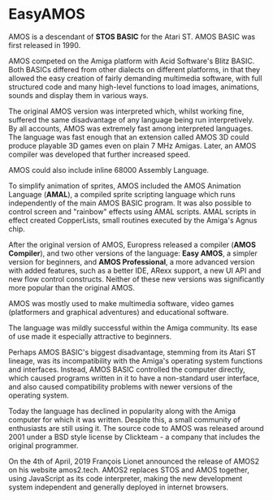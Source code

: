 # EasyAMOS

AMOS is a descendant of **STOS BASIC** for the Atari ST. AMOS BASIC was first released in 1990.

AMOS competed on the Amiga platform with Acid Software's Blitz BASIC. Both BASICs differed from other dialects on different platforms, in that they allowed the easy creation of fairly demanding multimedia software, with full structured code and many high-level functions to load images, animations, sounds and display them in various ways.

The original AMOS version was interpreted which, whilst working fine, suffered the same disadvantage of any language being run interpretively. By all accounts, AMOS was extremely fast among interpreted languages. The language was fast enough that an extension called AMOS 3D could produce playable 3D games even on plain 7 MHz Amigas. Later, an AMOS compiler was developed that further increased speed.

AMOS could also include inline 68000 Assembly Language.

To simplify animation of sprites, AMOS included the AMOS Animation Language (**AMAL**), a compiled sprite scripting language which runs independently of the main AMOS BASIC program.
It was also possible to control screen and "rainbow" effects using AMAL scripts. AMAL scripts in effect created CopperLists, small routines executed by the Amiga's Agnus chip.

After the original version of AMOS, Europress released a compiler (**AMOS Compiler**), and two other versions of the language: **Easy AMOS**, a simpler version for beginners, and **AMOS Professional**, a more advanced version with added features, such as a better IDE, ARexx support, a new UI API and new flow control constructs. Neither of these new versions was significantly more popular than the original AMOS.

AMOS was mostly used to make multimedia software, video games (platformers and graphical adventures) and educational software.

The language was mildly successful within the Amiga community. Its ease of use made it especially attractive to beginners.

Perhaps AMOS BASIC's biggest disadvantage, stemming from its Atari ST lineage, was its incompatibility with the Amiga's operating system functions and interfaces. Instead, AMOS BASIC controlled the computer directly, which caused programs written in it to have a non-standard user interface, and also caused compatibility problems with newer versions of the operating system.

Today the language has declined in popularity along with the Amiga computer for which it was written. Despite this, a small community of enthusiasts are still using it. 
The source code to AMOS was released around 2001 under a BSD style license by Clickteam - a company that includes the original programmer.

On the 4th of April, 2019 François Lionet announced the release of AMOS2 on his website amos2.tech. AMOS2 replaces STOS and AMOS together, using JavaScript as its code interpreter, making the new development system independent and generally deployed in internet browsers. 
